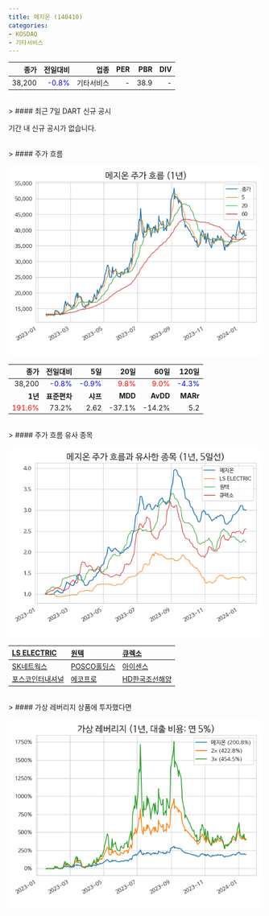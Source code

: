 ```yaml
---
title: 메지온 (140410)
categories:
- KOSDAQ
- 기타서비스
---
```


|**종가**|**전일대비**|**업종**|**PER**|**PBR**|**DIV**|
|-------:|-----------:|-------:|------:|------:|------:|
|38,200|<span style="color: blue">-0.8%</span>|기타서비스|-|38.9|-|

<!-- more -->

<br>
> #### 최근 7일 DART 신규 공시<a id="dart"></a>

기간 내 신규 공시가 없습니다.

<br>
> #### 주가 흐름<a id="price"></a>

![140410](/assets/images/stock/140410.png)

|**종가**|**전일대비**|**5일**|**20일**|**60일**|**120일**|
|-------:|-----------:|------:|-------:|-------:|--------:|
| 38,200 | <span style="color: blue">-0.8%</span> | <span style="color: blue">-0.9%</span> | <span style="color: red">9.8%</span> | <span style="color: red">9.0%</span> | <span style="color: blue">-4.3%</span> |
|**1년**|**표준편차**|**샤프**|**MDD**|**AvDD**|**MARr**|
| <span style="color: red">191.6%</span> | 73.2% | 2.62 | -37.1% | -14.2% | 5.2 |

<br>
> #### 주가 흐름 유사 종목<a id="corr"></a>

![140410](/assets/images/stock/140410_corr.png)

| [LS ELECTRIC](/010120/) | [원텍](/336570/) | [큐렉소](/060280/) |
|:---------------------------------------|:---------------------------------------|:---------------------------------------|
| [SK네트웍스](/001740/) | [POSCO홀딩스](/005490/) | [아이센스](/099190/) |
| [포스코인터내셔널](/047050/) | [에코프로](/086520/) | [HD한국조선해양](/009540/) |

<br>
> #### 가상 레버리지 상품에 투자했다면<a id="2x"></a>

![140410](/assets/images/stock/140410_2x.png)

[^corr]: 상관계수를 이용하여 분석하였습니다.